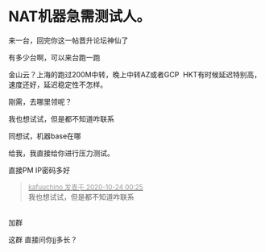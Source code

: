 # NAT机器急需测试人。


来一台，回完你这一帖晋升论坛神仙了

有多少台啊，可以来台跑一跑

金山云？上海的跑过200M中转，晚上中转AZ或者GCP&nbsp;&nbsp;HKT有时候延迟特别高，速度还好，延迟稳定性不怎样。

刚需，去哪里领呢？

我也想试试，但是都不知道咋联系<img id="aimg_o6N64" onclick="zoom(this, this.src, 0, 0, 0)" class="zoom" src="https://cdn.jsdelivr.net/gh/hishis/forum-master/public/images/patch.gif" onmouseover="img_onmouseoverfunc(this)" onload="thumbImg(this)" border="0" alt="" />

同想试，机器base在哪

给我，我直接给你进行压力测试。

直接PM IP密码多好<img src="static/image/smiley/default/lol.gif" smilieid="12" border="0" alt="" />

<div class="quote"><blockquote><font size="2"><a href="https://www.hostloc.com/forum.php?mod=redirect&amp;goto=findpost&amp;pid=9344029&amp;ptid=757768" target="_blank"><font color="#999999">kafuuchino 发表于 2020-10-24 00:25</font></a></font><br />
我也想试试，但是都不知道咋联系</blockquote></div><br />
加群<br />


这群 直接问你jj多长？
